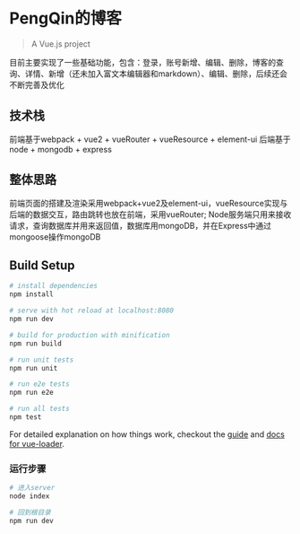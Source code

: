 # PengQin的博客

> A Vue.js project

目前主要实现了一些基础功能，包含：登录，账号新增、编辑、删除，博客的查询、详情、新增（还未加入富文本编辑器和markdown）、编辑、删除，后续还会不断完善及优化

## 技术栈

前端基于webpack + vue2 + vueRouter + vueResource + element-ui
后端基于node + mongodb + express


## 整体思路

前端页面的搭建及渲染采用webpack+vue2及element-ui，vueResource实现与后端的数据交互，路由跳转也放在前端，采用vueRouter; 
Node服务端只用来接收请求，查询数据库并用来返回值，数据库用mongoDB，并在Express中通过mongoose操作mongoDB

## Build Setup

``` bash
# install dependencies
npm install

# serve with hot reload at localhost:8080
npm run dev

# build for production with minification
npm run build

# run unit tests
npm run unit

# run e2e tests
npm run e2e

# run all tests
npm test
```

For detailed explanation on how things work, checkout the [guide](http://vuejs-templates.github.io/webpack/) and [docs for vue-loader](http://vuejs.github.io/vue-loader).



### 运行步骤

```bash
# 进入server
node index

# 回到根目录
npm run dev
```

